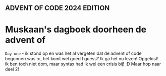 ## ADVENT OF CODE 2024 EDITION 

# Muskaan's dagboek doorheen de advent of 

`Day one` - ik stond op en was het al vergeten dat de advent of code begonnen was :o, het komt wel goed I guess? Ik ga het nu lezen! Opgelost! ik ben toch niet dom, maar syntax had ik wel een crisis bij! ;D Maar hop naar deel 2! 
